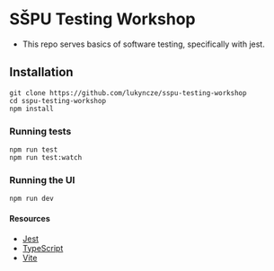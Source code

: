 # SŠPU Testing Workshop

- This repo serves basics of software testing, specifically with jest.

## Installation

```
git clone https://github.com/lukyncze/sspu-testing-workshop
cd sspu-testing-workshop
npm install
```

### Running tests

```
npm run test
npm run test:watch
```

### Running the UI

```
npm run dev
```

#### Resources
- [Jest](https://jestjs.io/)
- [TypeScript](https://www.typescriptlang.org/)
- [Vite](https://vitejs.dev/)

